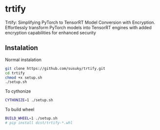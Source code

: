 # trtify
Trtify: Simplifying PyTorch to TensorRT Model Conversion with Encryption. Effortlessly transform PyTorch models into TensorRT engines with added encryption capabilities for enhanced security


## Instalation

Normal instalation

```sh
git clone https://github.com/susuky/trtify.git
cd trtify
chmod +x setup.sh
./setup.sh
```

To cythonize

```sh
CYTHONIZE=1 ./setup.sh
```

To build wheel

```sh
BUILD_WHEEL=1 ./setup.sh
# pip install dist/trtify-*.whl
```

